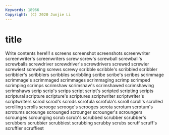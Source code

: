 ```yaml
---
Keywords: 18966
Copyright: (C) 2020 Junjie Li
---
```


# title

Write contents here!!!
s 
screens 
screenshot 
screenshots 
screenwriter 
screenwriter's
screenwriters 
screw 
screw's 
screwball 
screwball's 
screwballs 
screwdriver 
screwdriver's 
screwdrivers 
screwed
screwier 
screwiest 
screwing 
screws 
screwy 
scribble 
scribble's 
scribbled 
scribbler 
scribbler's
scribblers 
scribbles 
scribbling 
scribe 
scribe's 
scribes 
scrimmage 
scrimmage's 
scrimmaged 
scrimmages
scrimmaging 
scrimp 
scrimped 
scrimping 
scrimps 
scrimshaw 
scrimshaw's 
scrimshawed 
scrimshawing 
scrimshaws
scrip 
scrip's 
scrips 
script 
script's 
scripted 
scripting 
scripts 
scriptural 
scripture
scripture's 
scriptures 
scriptwriter 
scriptwriter's 
scriptwriters 
scrod 
scrod's 
scrods 
scrofula 
scrofula's
scroll 
scroll's 
scrolled 
scrolling 
scrolls 
scrooge 
scrooge's 
scrooges 
scrota 
scrotum
scrotum's 
scrotums 
scrounge 
scrounged 
scrounger 
scrounger's 
scroungers 
scrounges 
scrounging 
scrub
scrub's 
scrubbed 
scrubber 
scrubber's 
scrubbers 
scrubbier 
scrubbiest 
scrubbing 
scrubby 
scrubs
scruff 
scruff's 
scruffier 
scruffiest 
